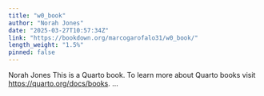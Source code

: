 ```yaml
---
title: "w0_book"
author: "Norah Jones"
date: "2025-03-27T10:57:34Z"
link: "https://bookdown.org/marcogarofalo31/w0_book/"
length_weight: "1.5%"
pinned: false
---
```


Norah Jones This is a Quarto book. To learn more about Quarto books visit https://quarto.org/docs/books. ...
